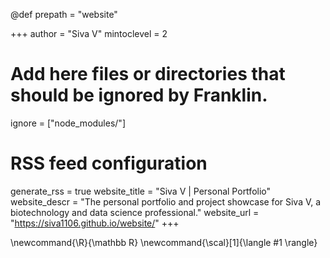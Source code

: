 @def prepath = "website"

+++
author = "Siva V"
mintoclevel = 2

# Add here files or directories that should be ignored by Franklin.
ignore = ["node_modules/"]

# RSS feed configuration
generate_rss = true
website_title = "Siva V | Personal Portfolio"
website_descr = "The personal portfolio and project showcase for Siva V, a biotechnology and data science professional."
website_url   = "https://siva1106.github.io/website/"
+++

<!-- Add global latex commands below -->
\newcommand{\R}{\mathbb R}
\newcommand{\scal}[1]{\langle #1 \rangle}